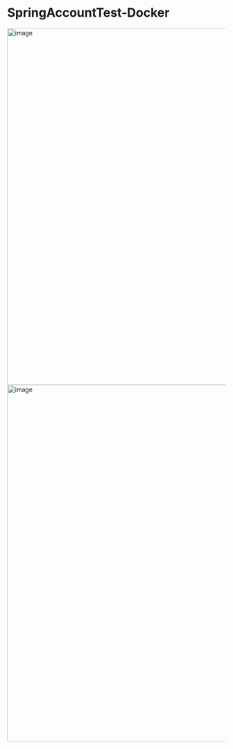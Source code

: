 # SpringAccountTest-Docker



<img width="822" alt="image" src="https://github.com/ShaoweiTeng-lab/SpringAccountTest-Docker/assets/50354880/9b920fa1-ce3d-49dc-8d4e-8c14fe19637f">


<img width="822" alt="image" src="https://github.com/ShaoweiTeng-lab/SpringAccountTest-Docker/assets/50354880/536f7ef5-6ab3-49d3-9057-d9df08057674">
